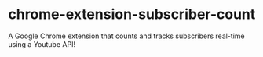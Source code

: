 # chrome-extension-subscriber-count

A Google Chrome extension that counts and tracks subscribers real-time using a Youtube API!
